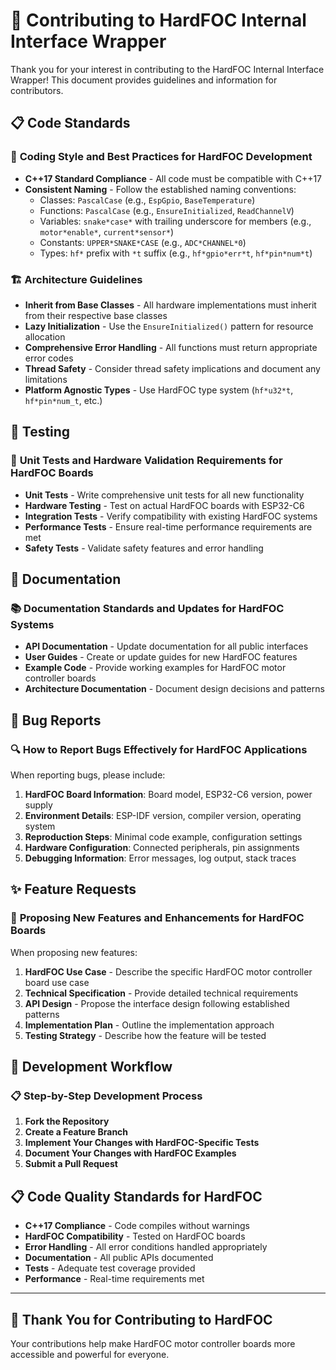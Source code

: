 # 🤝 Contributing to HardFOC Internal Interface Wrapper

Thank you for your interest in contributing to the HardFOC Internal
Interface Wrapper! This document provides guidelines and information for
contributors.

## 📋 **Code Standards**

### 🎯 **Coding Style and Best Practices for HardFOC Development**

- **C++17 Standard Compliance** - All code must be compatible with C++17
- **Consistent Naming** - Follow the established naming conventions:
  - Classes: `PascalCase` (e.g., `EspGpio`, `BaseTemperature`)
  - Functions: `PascalCase` (e.g., `EnsureInitialized`, `ReadChannelV`)
  - Variables: `snake*case*` with trailing underscore for members (e.g., `motor*enable*`, `current*sensor*`)
  - Constants: `UPPER*SNAKE*CASE` (e.g., `ADC*CHANNEL*0`)
  - Types: `hf*` prefix with `*t` suffix (e.g., `hf*gpio*err*t`, `hf*pin*num*t`)

### 🏗️ **Architecture Guidelines**

- **Inherit from Base Classes** - All hardware implementations must
  inherit from their respective base classes
- **Lazy Initialization** - Use the `EnsureInitialized()` pattern for
  resource allocation
- **Comprehensive Error Handling** - All functions must return
  appropriate error codes
- **Thread Safety** - Consider thread safety implications and document
  any limitations
- **Platform Agnostic Types** - Use HardFOC type system
  (`hf*u32*t`, `hf*pin*num_t`, etc.)

## 🧪 **Testing**

### 🔧 **Unit Tests and Hardware Validation Requirements for HardFOC Boards**

- **Unit Tests** - Write comprehensive unit tests for all new functionality
- **Hardware Testing** - Test on actual HardFOC boards with ESP32-C6
- **Integration Tests** - Verify compatibility with existing HardFOC systems
- **Performance Tests** - Ensure real-time performance requirements are met
- **Safety Tests** - Validate safety features and error handling

## 📖 **Documentation**

### 📚 **Documentation Standards and Updates for HardFOC Systems**

- **API Documentation** - Update documentation for all public interfaces
- **User Guides** - Create or update guides for new HardFOC features
- **Example Code** - Provide working examples for HardFOC motor controller boards
- **Architecture Documentation** - Document design decisions and patterns

## 🐛 **Bug Reports**

### 🔍 **How to Report Bugs Effectively for HardFOC Applications**

When reporting bugs, please include:

1. **HardFOC Board Information**: Board model, ESP32-C6 version, power supply
2. **Environment Details**: ESP-IDF version, compiler version, operating system
3. **Reproduction Steps**: Minimal code example, configuration settings
4. **Hardware Configuration**: Connected peripherals, pin assignments
5. **Debugging Information**: Error messages, log output, stack traces

## ✨ **Feature Requests**

### 🚀 **Proposing New Features and Enhancements for HardFOC Boards**

When proposing new features:

1. **HardFOC Use Case** - Describe the specific HardFOC motor
   controller board use case
2. **Technical Specification** - Provide detailed technical requirements
3. **API Design** - Propose the interface design following established patterns
4. **Implementation Plan** - Outline the implementation approach
5. **Testing Strategy** - Describe how the feature will be tested

## 🔄 **Development Workflow**

### 📋 **Step-by-Step Development Process**

1. **Fork the Repository**
2. **Create a Feature Branch**
3. **Implement Your Changes with HardFOC-Specific Tests**
4. **Document Your Changes with HardFOC Examples**
5. **Submit a Pull Request**

## 📋 **Code Quality Standards for HardFOC**

- **C++17 Compliance** - Code compiles without warnings
- **HardFOC Compatibility** - Tested on HardFOC boards
- **Error Handling** - All error conditions handled appropriately
- **Documentation** - All public APIs documented
- **Tests** - Adequate test coverage provided
- **Performance** - Real-time requirements met

---

## 🚀 Thank You for Contributing to HardFOC
Your contributions help make HardFOC motor controller boards more
accessible and powerful for everyone.